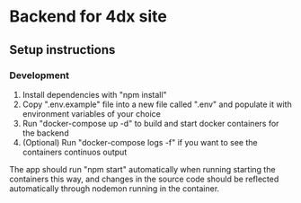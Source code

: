 # Backend for 4dx site

## Setup instructions
### Development
1. Install dependencies with "npm install"
2. Copy ".env.example" file into a new file called ".env" and populate it with environment variables of your choice
3. Run "docker-compose up -d" to build and start docker containers for the backend
4. (Optional) Run "docker-compose logs -f" if you want to see the containers continuos output

The app should run "npm start" automatically when running starting the containers this way, and changes in the source code should be reflected automatically through nodemon running in the container. 